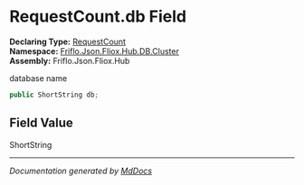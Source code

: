 ﻿<!--  
  <auto-generated>   
    The contents of this file were generated by a tool.  
    Changes to this file may be list if the file is regenerated  
  </auto-generated>   
-->

# RequestCount.db Field

**Declaring Type:** [RequestCount](../index.md)  
**Namespace:** [Friflo.Json.Fliox.Hub.DB.Cluster](../../index.md)  
**Assembly:** Friflo.Json.Fliox.Hub

database name

```csharp
public ShortString db;
```

## Field Value

ShortString

___

*Documentation generated by [MdDocs](https://github.com/ap0llo/mddocs)*
